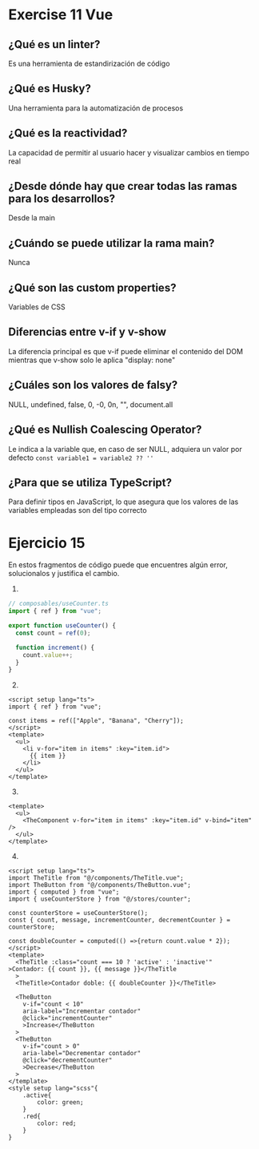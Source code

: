 # Exercise 11 Vue

## ¿Qué es un linter?

Es una herramienta de estandirización de código

## ¿Qué es Husky?

Una herramienta para la automatización de procesos

## ¿Qué es la reactividad?

La capacidad de permitir al usuario hacer y visualizar cambios en tiempo real

## ¿Desde dónde hay que crear todas las ramas para los desarrollos?

Desde la main

## ¿Cuándo se puede utilizar la rama main?

Nunca

## ¿Qué son las custom properties?

Variables de CSS

## Diferencias entre v-if y v-show

La diferencia principal es que v-if puede eliminar el contenido del DOM mientras que v-show solo le aplica "display: none"

## ¿Cuáles son los valores de falsy?

NULL, undefined, false, 0, -0, 0n, "", document.all

## ¿Qué es Nullish Coalescing Operator?

Le indica a la variable que, en caso de ser NULL, adquiera un valor por defecto ```const variable1 = variable2 ?? ''```

## ¿Para que se utiliza TypeScript?

Para definir tipos en JavaScript, lo que asegura que los valores de las variables empleadas son del tipo correcto

# Ejercicio 15

En estos fragmentos de código puede que encuentres algún error, solucionalos y justifica el cambio.

1.

```ts
// composables/useCounter.ts
import { ref } from "vue";

export function useCounter() {
  const count = ref(0);

  function increment() {
    count.value++;
  }
}
```

2.

```vue
<script setup lang="ts">
import { ref } from "vue";

const items = ref(["Apple", "Banana", "Cherry"]);
</script>
<template>
  <ul>
    <li v-for="item in items" :key="item.id">
      {{ item }}
    </li>
  </ul>
</template>
```

3.

```vue
<template>
  <ul>
    <TheComponent v-for="item in items" :key="item.id" v-bind="item" />
  </ul>
</template>
```

4.

```vue
<script setup lang="ts">
import TheTitle from "@/components/TheTitle.vue";
import TheButton from "@/components/TheButton.vue";
import { computed } from "vue";
import { useCounterStore } from "@/stores/counter";

const counterStore = useCounterStore();
const { count, message, incrementCounter, decrementCounter } = counterStore;

const doubleCounter = computed(() =>{return count.value * 2});
</script>
<template>
  <TheTitle :class="count === 10 ? 'active' : 'inactive'"
>Contador: {{ count }}, {{ message }}</TheTitle
  >
  <TheTitle>Contador doble: {{ doubleCounter }}</TheTitle>

  <TheButton
    v-if="count < 10"
    aria-label="Incrementar contador"
    @click="incrementCounter"
    >Increase</TheButton
  >
  <TheButton
    v-if="count > 0"
    aria-label="Decrementar contador"
    @click="decrementCounter"
    >Decrease</TheButton
  >
</template>
<style setup lang="scss"{
    .active{
        color: green;
    }
    .red{
        color: red;
    }
}
```
